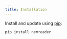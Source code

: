 ```yaml
---
title: Installation
---
```


Install and update using
[pip][pip]:

[pip]: https://pip.pypa.io/en/stable/quickstart/

``` bash
pip install nemreader
```
